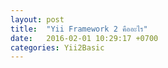 ```yaml
---
layout: post
title:  "Yii Framework 2 คืออะไร"
date:   2016-02-01 10:29:17 +0700
categories: Yii2Basic
---
```

